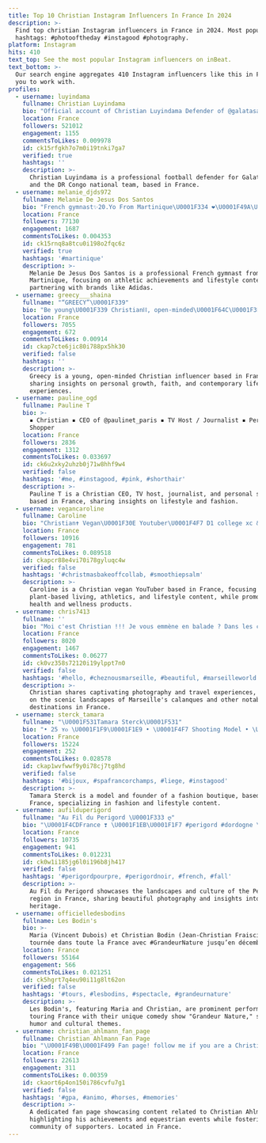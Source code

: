 ```yaml
---
title: Top 10 Christian Instagram Influencers In France In 2024
description: >-
  Find top christian Instagram influencers in France in 2024. Most popular
  hashtags: #photooftheday #instagood #photography.
platform: Instagram
hits: 410
text_top: See the most popular Instagram influencers on inBeat.
text_bottom: >-
  Our search engine aggregates 410 Instagram influencers like this in France for
  you to work with.
profiles:
  - username: luyindama
    fullname: Christian Luyindama
    bio: "Official account of Christian Luyindama Defender of @galatasaray & DR CONGO \U0001F1E8\U0001F1E9"
    location: France
    followers: 521012
    engagement: 1155
    commentsToLikes: 0.009978
    id: ck15rfgkh7o7m0i19tnki7ga7
    verified: true
    hashtags: ''
    description: >-
      Christian Luyindama is a professional football defender for Galatasaray
      and the DR Congo national team, based in France.
  - username: melanie_djds972
    fullname: Melanie De Jesus Dos Santos
    bio: "French gymnast✨20.Yo From Martinique\U0001F334 ❤️\U0001F49A\U0001F5A4 athlète @adidas @christianmoreau_"
    location: France
    followers: 77130
    engagement: 1687
    commentsToLikes: 0.004353
    id: ck15rnq8a8tcu0i198o2fqc6z
    verified: true
    hashtags: '#martinique'
    description: >-
      Melanie De Jesus Dos Santos is a professional French gymnast from
      Martinique, focusing on athletic achievements and lifestyle content,
      partnering with brands like Adidas.
  - username: greecy___shaina
    fullname: "“GREECY”\U0001F339"
    bio: "Be young\U0001F339 Christian⛓, open-minded\U0001F64C\U0001F3FD, Fresh❄️ it’s possible.. Adult and vaccinated\U0001F319DRC\U0001F1E8\U0001F1E9\U0001F4CD\U0001D644\U0001D649 \U0001D642\U0001D64A\U0001D63F \U0001D644 \U0001D64F\U0001D64D\U0001D650\U0001D64E\U0001D64F\U0001F91E\U0001F3FD"
    location: France
    followers: 7055
    engagement: 672
    commentsToLikes: 0.00914
    id: ckap7cte6jic80i788px5hk30
    verified: false
    hashtags: ''
    description: >-
      Greecy is a young, open-minded Christian influencer based in France,
      sharing insights on personal growth, faith, and contemporary life
      experiences.
  - username: pauline_ogd
    fullname: Pauline T
    bio: >-
      ▪️ Christian ▪️ CEO of @paulinet_paris ▪️ TV Host / Journalist ▪️ Personal
      Shopper
    location: France
    followers: 2836
    engagement: 1312
    commentsToLikes: 0.033697
    id: ck6u2xky2uhzb0j71w8hhf9w4
    verified: false
    hashtags: '#me, #instagood, #pink, #shorthair'
    description: >-
      Pauline T is a Christian CEO, TV host, journalist, and personal shopper
      based in France, sharing insights on lifestyle and fashion.
  - username: vegancaroline
    fullname: Caroline
    bio: "Christian✝️ Vegan\U0001F30E Youtuber\U0001F4F7 D1 college xc & track athlete ⭐️code VEGANCAROLINE30 30% off @drinkorgain @artiken link & discount codes in my linktree!"
    location: France
    followers: 10916
    engagement: 781
    commentsToLikes: 0.089518
    id: ckapcr88e4vi70i78gyluqc4w
    verified: false
    hashtags: '#christmasbakeoffcollab, #smoothiepsalm'
    description: >-
      Caroline is a Christian vegan YouTuber based in France, focusing on
      plant-based living, athletics, and lifestyle content, while promoting
      health and wellness products.
  - username: chris7413
    fullname: ''
    bio: "Moi c'est Christian !!! Je vous emmène en balade ? Dans les calanques de Marseille et ailleurs \U0001F4F8\U0001F609\U0001F60A\U0001F604"
    location: France
    followers: 8020
    engagement: 1467
    commentsToLikes: 0.06277
    id: ck0vz358s72120i19ylppt7n0
    verified: false
    hashtags: '#hello, #cheznousmarseille, #beautiful, #marseilleworld'
    description: >-
      Christian shares captivating photography and travel experiences, focusing
      on the scenic landscapes of Marseille's calanques and other notable
      destinations in France.
  - username: sterck_tamara
    fullname: "\U0001F531Tamara Sterck\U0001F531"
    bio: "• 25 ʏᴏ \U0001F1F9\U0001F1E9 • \U0001F4F7 Shooting Model • \U0001F457Founder: @fashionboutiquetams • \U0001F48D@christian_houbben"
    location: France
    followers: 15224
    engagement: 252
    commentsToLikes: 0.028578
    id: ckap1wvfwwf9y0i78cj7tg8hd
    verified: false
    hashtags: '#bijoux, #spafrancorchamps, #liege, #instagood'
    description: >-
      Tamara Sterck is a model and founder of a fashion boutique, based in
      France, specializing in fashion and lifestyle content.
  - username: aufilduperigord
    fullname: "Au Fil du Perigord \U0001F333 ღ"
    bio: "\U0001F4CDFrance ❣️ \U0001F1EB\U0001F1F7 #perigord #dordogne \U0001F33F ღ \U0001F338 Partagez vos plus belles photos du Périgord \U0001F54D\U0001F956\U0001F30E #aufilduperigord Le Périgord Autrement ❤️#christianbobin"
    location: France
    followers: 10735
    engagement: 941
    commentsToLikes: 0.012231
    id: ck0w1i185jg6l0i196b8jh417
    verified: false
    hashtags: '#perigordpourpre, #perigordnoir, #french, #fall'
    description: >-
      Au Fil du Perigord showcases the landscapes and culture of the Périgord
      region in France, sharing beautiful photography and insights into local
      heritage.
  - username: officielledesbodins
    fullname: Les Bodin's
    bio: >-
      Maria (Vincent Dubois) et Christian Bodin (Jean-Christian Fraiscinet), en
      tournée dans toute la France avec #GrandeurNature jusqu’en décembre 2021 !
    location: France
    followers: 55164
    engagement: 566
    commentsToLikes: 0.021251
    id: ck5hgrt7q4eu90i11g8lt62on
    verified: false
    hashtags: '#tours, #lesbodins, #spectacle, #grandeurnature'
    description: >-
      Les Bodin's, featuring Maria and Christian, are prominent performers
      touring France with their unique comedy show "Grandeur Nature," showcasing
      humor and cultural themes.
  - username: christian_ahlmann_fan_page
    fullname: Christian Ahlmann Fan Page
    bio: "\U0001F49B\U0001F499 Fan page! follow me if you are a Christian Ahlmann fan \U0001F601 my idol forever \U0001F1E9\U0001F1EA Facebook : Christian Ahlmann - fan © @_cp.photographie"
    location: France
    followers: 22613
    engagement: 311
    commentsToLikes: 0.00359
    id: ckaort6p4on150i786cvfu7g1
    verified: false
    hashtags: '#gpa, #animo, #horses, #memories'
    description: >-
      A dedicated fan page showcasing content related to Christian Ahlmann,
      highlighting his achievements and equestrian events while fostering a
      community of supporters. Located in France.
---
```


